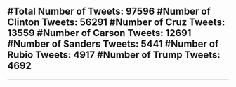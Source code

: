 #Total Number of Tweets: 97596 
#Number of Clinton Tweets: 56291
#Number of Cruz Tweets: 13559
#Number of Carson Tweets: 12691
#Number of Sanders Tweets: 5441
#Number of Rubio Tweets: 4917
#Number of Trump Tweets: 4692
---
---
